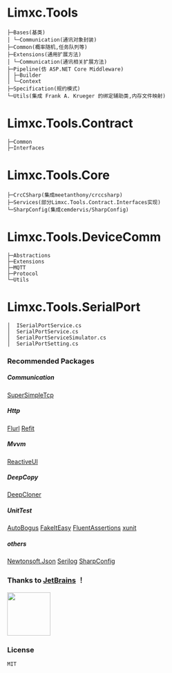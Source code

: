 # Limxc.Tools

```
├─Bases(基类)
│ └─Communication(通讯对象封装)
├─Common(概率随机,任务队列等)
├─Extensions(通用扩展方法)
│ └─Communication(通讯相关扩展方法)
├─Pipeline(仿 ASP.NET Core Middleware)
│ ├─Builder
│ └─Context
├─Specification(规约模式)
└─Utils(集成 Frank A. Krueger 的绑定辅助类,内存文件映射)
```

# Limxc.Tools.Contract

```
├─Common
├─Interfaces
```

# Limxc.Tools.Core

```
├─CrcCSharp(集成meetanthony/crccsharp)
├─Services(部分Limxc.Tools.Contract.Interfaces实现)
└─SharpConfig(集成cemdervis/SharpConfig)
```

# Limxc.Tools.DeviceComm

```
├─Abstractions
├─Extensions
├─MQTT
├─Protocol
└─Utils
```

# Limxc.Tools.SerialPort

```
│  ISerialPortService.cs
│  SerialPortService.cs
│  SerialPortServiceSimulator.cs
│  SerialPortSetting.cs
```

### Recommended Packages

##### Communication

[SuperSimpleTcp](https://github.com/jchristn/simpletcp)

##### Http

[Flurl](https://flurl.dev/)
[Refit](https://reactiveui.github.io/refit/)

##### Mvvm

[ReactiveUI](https://reactiveui.net/)

##### DeepCopy

[DeepCloner](https://github.com/force-net/DeepCloner)

##### UnitTest

[AutoBogus](https://github.com/nickdodd79/AutoBogus)
[FakeItEasy](https://fakeiteasy.github.io/)
[FluentAssertions](https://www.fluentassertions.com/)
[xunit](https://github.com/xunit/xunit)

##### others

[Newtonsoft.Json](https://www.newtonsoft.com/json)
[Serilog](https://github.com/serilog/)
[SharpConfig](https://github.com/cemdervis/SharpConfig)

### Thanks to [JetBrains](https://jb.gg/OpenSource) ！

<img src="https://www.jetbrains.com/shop/static/images/jetbrains-logo-inv.svg" height="100">

### License

    MIT
